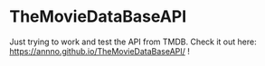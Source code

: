 # TheMovieDataBaseAPI
Just trying to work and test the API from TMDB. Check it out here: https://annno.github.io/TheMovieDataBaseAPI/ !
